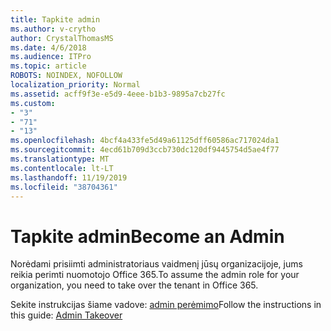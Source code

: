 ```yaml
---
title: Tapkite admin
ms.author: v-crytho
author: CrystalThomasMS
ms.date: 4/6/2018
ms.audience: ITPro
ms.topic: article
ROBOTS: NOINDEX, NOFOLLOW
localization_priority: Normal
ms.assetid: acff9f3e-e5d9-4eee-b1b3-9895a7cb27fc
ms.custom:
- "3"
- "71"
- "13"
ms.openlocfilehash: 4bcf4a433fe5d49a61125dff60586ac717024da1
ms.sourcegitcommit: 4ecd61b709d3ccb730dc120df9445754d5ae4f77
ms.translationtype: MT
ms.contentlocale: lt-LT
ms.lasthandoff: 11/19/2019
ms.locfileid: "38704361"
---
```

# <a name="become-an-admin"></a><span data-ttu-id="d83e8-102">Tapkite admin</span><span class="sxs-lookup"><span data-stu-id="d83e8-102">Become an Admin</span></span>

<span data-ttu-id="d83e8-103">Norėdami prisiimti administratoriaus vaidmenį jūsų organizacijoje, jums reikia perimti nuomotojo Office 365.</span><span class="sxs-lookup"><span data-stu-id="d83e8-103">To assume the admin role for your organization, you need to take over the tenant in Office 365.</span></span>
  
<span data-ttu-id="d83e8-104">Sekite instrukcijas šiame vadove: [admin perėmimo](https://docs.microsoft.com/azure/active-directory/users-groups-roles/domains-admin-takeover#azure-ad-powershell-cmdlets-for-the-forcetakeover-option)</span><span class="sxs-lookup"><span data-stu-id="d83e8-104">Follow the instructions in this guide: [Admin Takeover](https://docs.microsoft.com/azure/active-directory/users-groups-roles/domains-admin-takeover#azure-ad-powershell-cmdlets-for-the-forcetakeover-option)</span></span>